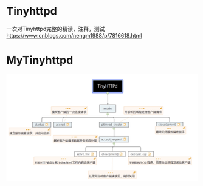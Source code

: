 # Tinyhttpd
一次对Tinyhttpd完整的精读，注释，测试
https://www.cnblogs.com/nengm1988/p/7816618.html
# MyTinyhttpd

![wo](https://github.com/wwqshengtang/MyTinyhttpd/blob/main/image/1.jpg)
